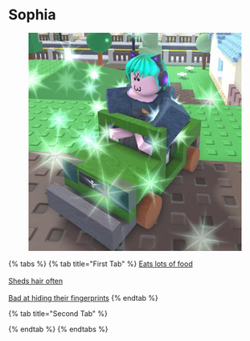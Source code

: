 # Sophia

<figure><img src="../../.gitbook/assets/image.jpg" alt=""><figcaption></figcaption></figure>

{% tabs %}
{% tab title="First Tab" %}
[Eats lots of food](https://armless-detective-wiki-1.gitbook.io/armless-detective-wiki/clues/clues/eatslotsoffood)\
\
[Sheds hair often](https://armless-detective-wiki-1.gitbook.io/armless-detective-wiki/clues/clues/shedshairoftenly)\
\
[Bad at hiding their fingerprints](https://armless-detective-wiki-1.gitbook.io/armless-detective-wiki/clues/clues/badathidingtheirfingerprints)
{% endtab %}

{% tab title="Second Tab" %}

{% endtab %}
{% endtabs %}
